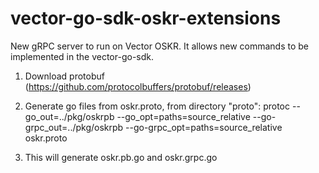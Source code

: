 # vector-go-sdk-oskr-extensions
New gRPC server to run on Vector OSKR. It allows new commands to be implemented in the vector-go-sdk.
1. Download protobuf (https://github.com/protocolbuffers/protobuf/releases)
2. Generate go files from oskr.proto, from directory "proto":
   protoc --go_out=../pkg/oskrpb --go_opt=paths=source_relative --go-grpc_out=../pkg/oskrpb --go-grpc_opt=paths=source_relative oskr.proto

3. This will generate oskr.pb.go and oskr.grpc.go

